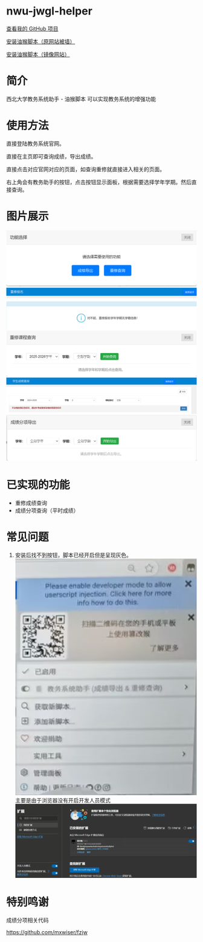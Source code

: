 # nwu-jwgl-helper
[查看我的 GitHub 项目](https://github.com/wzp100/nwu-jwgl-helper)

[安装油猴脚本（原网站被墙）](https://greasyfork.org/zh-CN/scripts/540817-%E6%95%99%E5%8A%A1%E7%B3%BB%E7%BB%9F%E5%8A%A9%E6%89%8B-%E6%88%90%E7%BB%A9%E5%AF%BC%E5%87%BA-%E9%87%8D%E4%BF%AE%E6%9F%A5%E8%AF%A2)

[安装油猴脚本（镜像网站）](https://soujiaoben.org/#/s?id=540817&host=greasyfork)

# 简介
西北大学教务系统助手 - 油猴脚本
可以实现教务系统的增强功能



# 使用方法
直接登陆教务系统官网。

直接在主页即可查询成绩，导出成绩。

直接点击对应官网对应的页面，如查询重修就直接进入相关的页面。

右上角会有教务助手的按钮，点击按钮显示面板，根据需要选择学年学期。然后直接查询。

# 图片展示
![img_4.png](img_4.png)
![img.png](img.png)
![img_1.png](img_1.png)
![img_2.png](img_2.png)
![img_3.png](img_3.png)
# 已实现的功能
- 重修成绩查询
- 成绩分项查询（平时成绩）

# 常见问题
1. 安装后找不到按钮，脚本已经开启但是呈现灰色。
![img_5.png](img_5.png)
主要是由于浏览器没有开启开发人员模式
![img_6.png](img_6.png)

# 特别鸣谢
成绩分项相关代码

https://github.com/mxwiser/fzjw